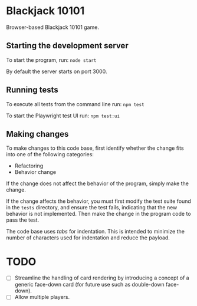 # Blackjack 10101

Browser-based Blackjack 10101 game.

## Starting the development server

To start the program, run: `node start`

By default the server starts on port 3000.

## Running tests

To execute all tests from the command line run: `npm test`

To start the Playwright test UI run: `npm test:ui`

## Making changes

To make changes to this code base, first identify whether the change fits 
into one of the following categories:

- Refactoring
- Behavior change

If the change does not affect the behavior of the program, simply make the 
change. 

If the change affects the behavior, you must first modify the test
suite found in the `tests` directory, and ensure the test fails, indicating
that the new behavior is not implemented. Then make the change in the
program code to pass the test.

The code base uses *tabs* for indentation. This is intended to minimize the 
number of characters used for indentation and reduce the payload.

# TODO

- [ ] Streamline the handling of card rendering by introducing a concept 
  of a generic face-down card (for future use such as double-down face-down).
- [ ] Allow multiple players.